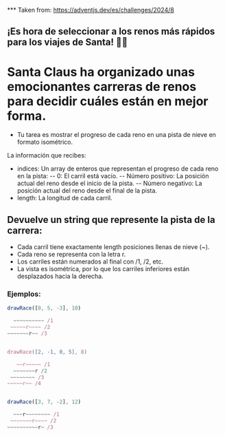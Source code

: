 *** Taken from: https://adventjs.dev/es/challenges/2024/8

## ¡Es hora de seleccionar a los renos más rápidos para los viajes de Santa! 🦌🎄

# Santa Claus ha organizado unas emocionantes carreras de renos para decidir cuáles están en mejor forma.

- Tu tarea es mostrar el progreso de cada reno en una pista de nieve en formato isométrico.

La información que recibes:

* indices: Un array de enteros que representan el progreso de cada reno en la pista:
-- 0: El carril está vacío.
-- Número positivo: La posición actual del reno desde el inicio de la pista.
-- Número negativo: La posición actual del reno desde el final de la pista.
* length: La longitud de cada carril.

## Devuelve un string que represente la pista de la carrera:

- Cada carril tiene exactamente length posiciones llenas de nieve (~).
- Cada reno se representa con la letra r.
- Los carriles están numerados al final con /1, /2, etc.
- La vista es isométrica, por lo que los carriles inferiores están desplazados hacia la derecha.


### Ejemplos:

```Javascript 
drawRace([0, 5, -3], 10)

  ~~~~~~~~~~ /1
 ~~~~~r~~~~ /2
~~~~~~~r~~ /3


drawRace([2, -1, 0, 5], 8)

   ~~r~~~~~ /1
  ~~~~~~~r /2
 ~~~~~~~~ /3
~~~~~r~~ /4


drawRace([3, 7, -2], 12)

  ~~~r~~~~~~~~ /1
 ~~~~~~~r~~~~ /2
~~~~~~~~~~r~ /3


```